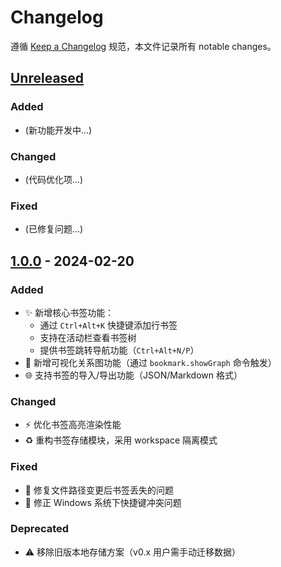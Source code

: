 # Changelog

遵循 [Keep a Changelog](https://keepachangelog.com/zh-CN/1.1.0/) 规范，本文件记录所有 notable changes。

## [Unreleased]
### Added
- (新功能开发中...)

### Changed
- (代码优化项...)

### Fixed 
- (已修复问题...)

## [1.0.0] - 2024-02-20
### Added
- ✨ 新增核心书签功能：
  - 通过 `Ctrl+Alt+K` 快捷键添加行书签
  - 支持在活动栏查看书签树
  - 提供书签跳转导航功能（`Ctrl+Alt+N/P`）
- 🎨 新增可视化关系图功能（通过 `bookmark.showGraph` 命令触发）
- 🌐 支持书签的导入/导出功能（JSON/Markdown 格式）

### Changed
- ⚡ 优化书签高亮渲染性能
- ♻️ 重构书签存储模块，采用 workspace 隔离模式

### Fixed
- 🐛 修复文件路径变更后书签丢失的问题
- 🐞 修正 Windows 系统下快捷键冲突问题

### Deprecated
- ⚠️ 移除旧版本地存储方案（v0.x 用户需手动迁移数据）



[Unreleased]: https://github.com/Vogadero/Bookmark/compare/v1.0.0...HEAD
[1.0.0]: https://github.com/Vogadero/Bookmark/releases/tag/v1.0.0